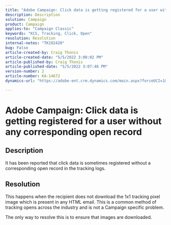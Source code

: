 ```yaml
---
title: "Adobe Campaign: Click data is getting registered for a user without any corresponding open record"
description: Description
solution: Campaign
product: Campaign
applies-to: "Campaign Classic"
keywords: "KCS, Tracking, Click, Open"
resolution: Resolution
internal-notes: "TK192420"
bug: False
article-created-by: Craig Thonis
article-created-date: "5/5/2022 3:00:02 PM"
article-published-by: Craig Thonis
article-published-date: "5/5/2022 3:07:46 PM"
version-number: 2
article-number: KA-14672
dynamics-url: "https://adobe-ent.crm.dynamics.com/main.aspx?forceUCI=1&pagetype=entityrecord&etn=knowledgearticle&id=b4473908-84cc-ec11-a7b5-6045bd00d995"

---
```

# Adobe Campaign: Click data is getting registered for a user without any corresponding open record

## Description

It has been reported that click data is sometimes registered without a corresponding open record in the tracking logs.

## Resolution


This happens when the recipient does not download the 1x1 tracking pixel image which is present in any HTML email. This is a common method of tracking opens across the industry and is not a Campaign specific problem.

The only way to resolve this is to ensure that images are downloaded.




